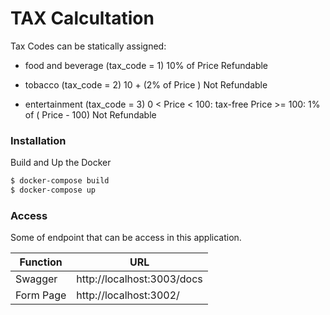 # TAX Calcultation
Tax Codes can be statically assigned:
- food and beverage (tax_code = 1)
10% of Price Refundable

- tobacco (tax_code = 2)
10 + (2% of Price ) Not Refundable

- entertainment (tax_code = 3)
0 < Price < 100: tax-free
Price >= 100: 1% of ( Price - 100)
Not Refundable

### Installation
Build and Up the Docker
```sh
$ docker-compose build
$ docker-compose up
```

### Access

Some of endpoint that can be access in this application.

| Function | URL |
| ------ | ------ |
| Swagger | http://localhost:3003/docs |
| Form Page |  http://localhost:3002/ |

